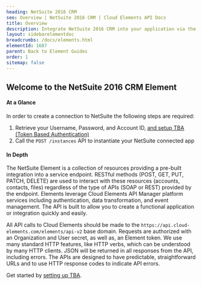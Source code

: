 ```yaml
---
heading: NetSuite 2016 CRM
seo: Overview | NetSuite 2016 CRM | Cloud Elements API Docs
title: Overview
description: Integrate NetSuite 2016 CRM into your application via the Cloud Elements APIs.
layout: sidebarelementdoc
breadcrumbs: /docs/elements.html
elementId: 1687
parent: Back to Element Guides
order: 1
sitemap: false
---
```


## Welcome to the NetSuite 2016 CRM Element


#### At a Glance

In order to create a connection to NetSuite the following steps are required:

1. Retrieve your Username, Password, and Account ID, [and setup TBA (Token Based Authentication)](netsuite-2016-crm-endpoint-setup.html)
2. Call the `POST /instances` API to instantiate your NetSuite connected app

#### In Depth

The NetSuite Element is a collection of resources providing a pre-built integration into a service endpoint. RESTful methods (POST, GET, PUT, PATCH, DELETE) are used to interact with these resources (accounts, contacts, files) regardless of the type of APIs (SOAP or REST) provided by the endpoint. Elements leverage Cloud Elements API Manager platform services including authentication, data transformation, and event management.  The API is built to allow you to create a functional application or integration quickly and easily.

All API calls to Cloud Elements should be made to the `https://api.cloud-elements.com/elements/api-v2` base domain. Requests are authorized with an Organization and User secret, as well as, an Element token.  We use many standard HTTP features, like HTTP verbs, which can be understood by many HTTP clients. JSON will be returned in all responses from the API, including errors. The APIs are designed to have predictable, straightforward URLs and to use HTTP response codes to indicate API errors.

Get started by [setting up TBA](netsuite-2016-crm-endpoint-setup.html).
